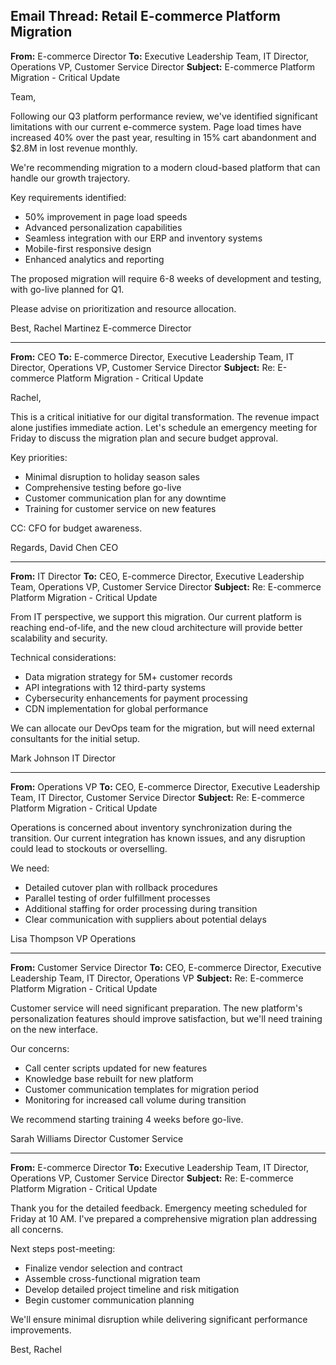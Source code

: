 ## Email Thread: Retail E-commerce Platform Migration

**From:** E-commerce Director
**To:** Executive Leadership Team, IT Director, Operations VP, Customer Service Director
**Subject:** E-commerce Platform Migration - Critical Update

Team,

Following our Q3 platform performance review, we've identified significant limitations with our current e-commerce system. Page load times have increased 40% over the past year, resulting in 15% cart abandonment and $2.8M in lost revenue monthly.

We're recommending migration to a modern cloud-based platform that can handle our growth trajectory.

Key requirements identified:
- 50% improvement in page load speeds
- Advanced personalization capabilities
- Seamless integration with our ERP and inventory systems
- Mobile-first responsive design
- Enhanced analytics and reporting

The proposed migration will require 6-8 weeks of development and testing, with go-live planned for Q1.

Please advise on prioritization and resource allocation.

Best,
Rachel Martinez
E-commerce Director

---

**From:** CEO
**To:** E-commerce Director, Executive Leadership Team, IT Director, Operations VP, Customer Service Director
**Subject:** Re: E-commerce Platform Migration - Critical Update

Rachel,

This is a critical initiative for our digital transformation. The revenue impact alone justifies immediate action. Let's schedule an emergency meeting for Friday to discuss the migration plan and secure budget approval.

Key priorities:
- Minimal disruption to holiday season sales
- Comprehensive testing before go-live
- Customer communication plan for any downtime
- Training for customer service on new features

CC: CFO for budget awareness.

Regards,
David Chen
CEO

---

**From:** IT Director
**To:** CEO, E-commerce Director, Executive Leadership Team, Operations VP, Customer Service Director
**Subject:** Re: E-commerce Platform Migration - Critical Update

From IT perspective, we support this migration. Our current platform is reaching end-of-life, and the new cloud architecture will provide better scalability and security.

Technical considerations:
- Data migration strategy for 5M+ customer records
- API integrations with 12 third-party systems
- Cybersecurity enhancements for payment processing
- CDN implementation for global performance

We can allocate our DevOps team for the migration, but will need external consultants for the initial setup.

Mark Johnson
IT Director

---

**From:** Operations VP
**To:** CEO, E-commerce Director, Executive Leadership Team, IT Director, Customer Service Director
**Subject:** Re: E-commerce Platform Migration - Critical Update

Operations is concerned about inventory synchronization during the transition. Our current integration has known issues, and any disruption could lead to stockouts or overselling.

We need:
- Detailed cutover plan with rollback procedures
- Parallel testing of order fulfillment processes
- Additional staffing for order processing during transition
- Clear communication with suppliers about potential delays

Lisa Thompson
VP Operations

---

**From:** Customer Service Director
**To:** CEO, E-commerce Director, Executive Leadership Team, IT Director, Operations VP
**Subject:** Re: E-commerce Platform Migration - Critical Update

Customer service will need significant preparation. The new platform's personalization features should improve satisfaction, but we'll need training on the new interface.

Our concerns:
- Call center scripts updated for new features
- Knowledge base rebuilt for new platform
- Customer communication templates for migration period
- Monitoring for increased call volume during transition

We recommend starting training 4 weeks before go-live.

Sarah Williams
Director Customer Service

---

**From:** E-commerce Director
**To:** Executive Leadership Team, IT Director, Operations VP, Customer Service Director
**Subject:** Re: E-commerce Platform Migration - Critical Update

Thank you for the detailed feedback. Emergency meeting scheduled for Friday at 10 AM. I've prepared a comprehensive migration plan addressing all concerns.

Next steps post-meeting:
- Finalize vendor selection and contract
- Assemble cross-functional migration team
- Develop detailed project timeline and risk mitigation
- Begin customer communication planning

We'll ensure minimal disruption while delivering significant performance improvements.

Best,
Rachel
